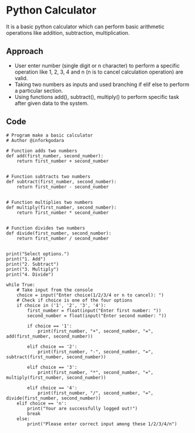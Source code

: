 # Python Calculator

It is a basic python calculator which can perform basic arithmetic operations like addition, subtraction, multiplication.

## Approach

* User enter number (single digit or n character) to perform a specific operation like 1, 2, 3, 4 and n (n is to cancel calculation operation) are valid.
* Taking two numbers as inputs and used branching if elif else to perform a particular section.
* Using functions add(), subtract(), multiply() to perform specific task after given data to the system.

## Code
```
# Program make a basic calculator
# Author @inforkgodara

# Function adds two numbers
def add(first_number, second_number):
    return first_number + second_number


# Function subtracts two numbers
def subtract(first_number, second_number):
    return first_number - second_number


# Function multiplies two numbers
def multiply(first_number, second_number):
    return first_number * second_number


# Function divides two numbers
def divide(first_number, second_number):
    return first_number / second_number


print("Select options.")
print("1. Add")
print("2. Subtract")
print("3. Multiply")
print("4. Divide")

while True:
    # Take input from the console
    choice = input("Enter choice(1/2/3/4 or n to cancel): ")
    # Check if choice is one of the four options
    if choice in ('1', '2', '3', '4'):
        first_number = float(input("Enter first number: "))
        second_number = float(input("Enter second number: "))

        if choice == '1':
            print(first_number, "+", second_number, "=", add(first_number, second_number))

        elif choice == '2':
            print(first_number, "-", second_number, "=", subtract(first_number, second_number))

        elif choice == '3':
            print(first_number, "*", second_number, "=", multiply(first_number, second_number))

        elif choice == '4':
            print(first_number, "/", second_number, "=", divide(first_number, second_number))
    elif choice == 'n':
        print("Your are successfully logged out!")
        break
    else:
        print("Please enter correct input among these 1/2/3/4/n")

```